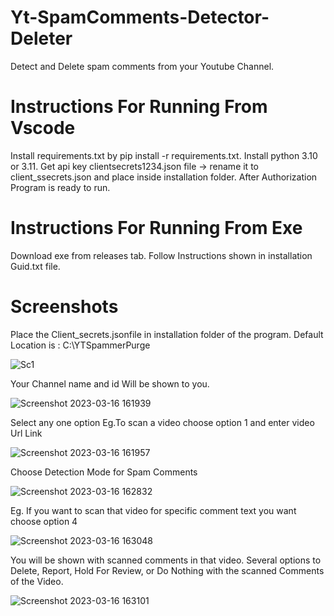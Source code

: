 # Yt-SpamComments-Detector-Deleter
Detect and Delete spam comments from your Youtube Channel.

# Instructions For Running From Vscode
Install requirements.txt by pip install -r requirements.txt.
Install python 3.10 or 3.11.
Get api key clientsecrets1234.json file -> rename it to client_ssecrets.json and place inside installation folder.
After Authorization Program is ready to run.

# Instructions For Running From Exe
Download exe from releases tab.
Follow Instructions shown in installation Guid.txt file.

# Screenshots
Place the Client_secrets.jsonfile in installation folder of the program.
Default Location is : C:\YTSpammerPurge

![Sc1](https://user-images.githubusercontent.com/104684690/225602235-9f2d920c-53e6-4cfe-93ee-722f47eb690b.png)

Your Channel name and id Will be shown to you.

![Screenshot 2023-03-16 161939](https://user-images.githubusercontent.com/104684690/225602437-4d78bc5d-8273-4c1d-8e21-d5a5524b71e0.png)

Select any one option Eg.To scan a video choose option 1 and enter video Url Link

![Screenshot 2023-03-16 161957](https://user-images.githubusercontent.com/104684690/225602468-563a05f3-2334-4760-a060-0fdaca333f91.png)

Choose Detection Mode for Spam Comments 

![Screenshot 2023-03-16 162832](https://user-images.githubusercontent.com/104684690/225602483-570c4a08-6050-4517-ad39-9761e43e91b9.png)

Eg. If you want to scan that video for specific comment text you want choose option 4

![Screenshot 2023-03-16 163048](https://user-images.githubusercontent.com/104684690/225602527-b0f5f6db-667b-4ad6-9ee3-3ea76ed750f1.png)

You will be shown with scanned comments in that video.
Several options to Delete, Report, Hold For Review, or Do Nothing with the scanned Comments of the Video.

![Screenshot 2023-03-16 163101](https://user-images.githubusercontent.com/104684690/225602574-5da043ef-5114-43b4-b4ca-9987a93355bb.png)
